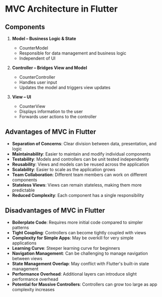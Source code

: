 # MVC Architecture in Flutter

## Components

1. **Model – Business Logic & State**
   - CounterModel
   - Responsible for data management and business logic
   - Independent of UI

2. **Controller – Bridges View and Model**
   - CounterController
   - Handles user input
   - Updates the model and triggers view updates

3. **View – UI**
   - CounterView
   - Displays information to the user
   - Forwards user actions to the controller

## Advantages of MVC in Flutter

- **Separation of Concerns**: Clear division between data, presentation, and logic
- **Maintainability**: Easier to maintain and modify individual components
- **Testability**: Models and controllers can be unit tested independently
- **Reusability**: Views and models can be reused across the application
- **Scalability**: Easier to scale as the application grows
- **Team Collaboration**: Different team members can work on different components
- **Stateless Views**: Views can remain stateless, making them more predictable
- **Reduced Complexity**: Each component has a single responsibility

## Disadvantages of MVC in Flutter

- **Boilerplate Code**: Requires more initial code compared to simpler patterns
- **Tight Coupling**: Controllers can become tightly coupled with views
- **Complexity for Simple Apps**: May be overkill for very simple applications
- **Learning Curve**: Steeper learning curve for beginners
- **Navigation Management**: Can be challenging to manage navigation between views
- **State Management Overlap**: May conflict with Flutter's built-in state management
- **Performance Overhead**: Additional layers can introduce slight performance overhead
- **Potential for Massive Controllers**: Controllers can grow too large as app complexity increases
